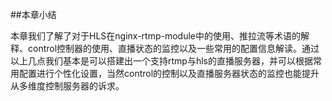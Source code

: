##本章小结 

本章我们了解了对于HLS在nginx-rtmp-module中的使用、推拉流等术语的解释、control控制器的使用、直播状态的监控以及一些常用的配置信息解读。通过以上几点我们基本是可以搭建出一个支持rtmp与hls的直播服务器，并可以根据常用配置进行个性化设置，当然control的控制以及直播服务器状态的监控也能提升从多维度控制服务器的诉求。